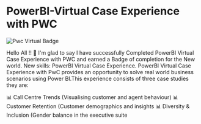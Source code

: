 # PowerBI-Virtual Case Experience with PWC

![Pwc Virtual Badge](https://user-images.githubusercontent.com/97601236/209352130-b1c5698b-a260-4a7f-af91-0c663d0b98f8.png)

Hello All !! 👋
I'm glad to say I have successfully Completed PowerBI Virtual Case Experience with PWC and earned a Badge of completion for the New world. New skills: PowerBI Virtual Case Experience.
PowerBI Virtual Case Experience with PwC provides an opportunity to solve real world business scenarios using Power BI.This experience consists of three case studies they are:


📊 Call Centre Trends (Visualising customer and agent behaviour)
📊 Customer Retention (Customer demographics and insights
📊 Diversity & Inclusion (Gender balance in the executive suite


